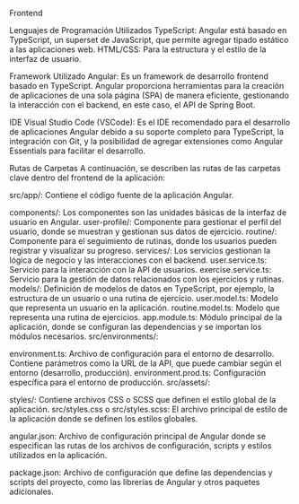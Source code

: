 Frontend

Lenguajes de Programación Utilizados TypeScript: Angular está basado en TypeScript, un superset de JavaScript, que permite agregar tipado estático a las aplicaciones web. HTML/CSS: Para la estructura y el estilo de la interfaz de usuario.

Framework Utilizado Angular: Es un framework de desarrollo frontend basado en TypeScript. Angular proporciona herramientas para la creación de aplicaciones de una sola página (SPA) de manera eficiente, gestionando la interacción con el backend, en este caso, el API de Spring Boot.

IDE Visual Studio Code (VSCode): Es el IDE recomendado para el desarrollo de aplicaciones Angular debido a su soporte completo para TypeScript, la integración con Git, y la posibilidad de agregar extensiones como Angular Essentials para facilitar el desarrollo.

Rutas de Carpetas A continuación, se describen las rutas de las carpetas clave dentro del frontend de la aplicación:

src/app/: Contiene el código fuente de la aplicación Angular.

components/: Los componentes son las unidades básicas de la interfaz de usuario en Angular. user-profile/: Componente para gestionar el perfil del usuario, donde se muestran y gestionan sus datos de ejercicio. routine/: Componente para el seguimiento de rutinas, donde los usuarios pueden registrar y visualizar su progreso. services/: Los servicios gestionan la lógica de negocio y las interacciones con el backend. user.service.ts: Servicio para la interacción con la API de usuarios. exercise.service.ts: Servicio para la gestión de datos relacionados con los ejercicios y rutinas. models/: Definición de modelos de datos en TypeScript, por ejemplo, la estructura de un usuario o una rutina de ejercicio. user.model.ts: Modelo que representa un usuario en la aplicación. routine.model.ts: Modelo que representa una rutina de ejercicios. app.module.ts: Módulo principal de la aplicación, donde se configuran las dependencias y se importan los módulos necesarios. src/environments/:

environment.ts: Archivo de configuración para el entorno de desarrollo. Contiene parámetros como la URL de la API, que puede cambiar según el entorno (desarrollo, producción). environment.prod.ts: Configuración específica para el entorno de producción. src/assets/:

styles/: Contiene archivos CSS o SCSS que definen el estilo global de la aplicación. src/styles.css o src/styles.scss: El archivo principal de estilo de la aplicación donde se definen los estilos globales.

angular.json: Archivo de configuración principal de Angular donde se especifican las rutas de los archivos de configuración, scripts y estilos utilizados en la aplicación.

package.json: Archivo de configuración que define las dependencias y scripts del proyecto, como las librerías de Angular y otros paquetes adicionales.